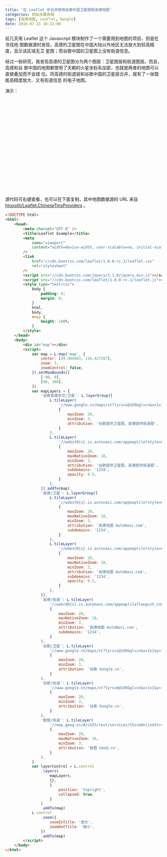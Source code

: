 ```yaml
---
title: '在 Leaflet 中合并使用谷歌中国卫星图和高德地图'
categories: 网站与服务端
tags: [高德地图, Leaflet, Google]
date: 2016-07-21 10:22:00
---
```


前几天用 Leaflet 这个 Javascript 模块制作了一个需要用到地图的项目，但是在寻找地
图数据源时发现，高德的卫星图在中国大陆以外地区无法放大到较高精度，显示该区域无卫
星图；而谷歌中国的卫星图上没有街道信息。

经过一些研究，我发现高德的卫星图分为两个图层：卫星图层和街道图层。而且，高德和谷
歌中国的地图都使用了天朝的火星坐标系加密，也就是两者的地图可以直接叠加而不会错
位。将高德的街道层和谷歌中国的卫星层合并，就有了一张既能高精度放大、又有街道信息
的电子地图。

演示：

<div id="map" style="height:300px"></div>

<link href="//cdn.bootcss.com/leaflet/1.0.0-rc.1/leaflet.css" rel="stylesheet">
<script src="//cdn.bootcss.com/leaflet/1.0.0-rc.1/leaflet.js"></script>
<script>
        var map = L.map("map", {
            center: [39.904983,116.427287],
            zoom: 3,
            zoomControl: false
        }).setMaxBounds([[-90,0],[90,360]]);
        var mapLayers = {
            '谷歌高德杂交/卫星':L.layerGroup([
                    L.tileLayer('//www.google.cn/maps/vt?lyrs=s@189&gl=cn&x={x}&y={y}&z={z}', {
                    maxZoom: 20,
                    minZoom: 3,
                    attribution: "谷歌提供卫星图，高德提供街道图"
                }),
                L.tileLayer('//webst0{s}.is.autonavi.com/appmaptile?style=8&x={x}&y={y}&z={z}', {
                    maxZoom: 20,
                    maxNativeZoom: 18,
                    minZoom: 3,
                    attribution: "谷歌提供卫星图，高德提供街道图",
                    subdomains: "1234",
                    opacity:0.5
                })
            ]).addTo(map),
            '高德/卫星':L.layerGroup([
                L.tileLayer('//webst0{s}.is.autonavi.com/appmaptile?style=6&x={x}&y={y}&z={z}', {
                    maxZoom: 20,
                    maxNativeZoom: 18,
                    minZoom: 3,
                    attribution: "高德地图 AutoNavi.com",
                    subdomains: "1234"
                }),
                L.tileLayer('//webst0{s}.is.autonavi.com/appmaptile?style=8&x={x}&y={y}&z={z}', {
                    maxZoom: 20,
                    maxNativeZoom: 18,
                    minZoom: 3,
                    attribution: "高德地图 AutoNavi.com",
                    subdomains: "1234",
                    opacity:0.5
                })
            ]),
            '高德/街道':L.tileLayer('//webrd0{s}.is.autonavi.com/appmaptile?lang=zh_cn&size=1&scale=1&style=8&x={x}&y={y}&z={z}', {
                maxZoom: 20,
                maxNativeZoom: 18,
                minZoom: 3,
                attribution: "高德地图 AutoNavi.com",
                subdomains: "1234"
            }),
            '谷歌/卫星':L.tileLayer('//www.google.cn/maps/vt?lyrs=s@189&gl=cn&x={x}&y={y}&z={z}', {
                maxZoom: 20,
                minZoom: 3,
                attribution: "谷歌 Google.cn"
            }),
            '谷歌/街道':L.tileLayer('//www.google.cn/maps/vt?lyrs=m@189&gl=cn&x={x}&y={y}&z={z}', {
                maxZoom: 20,
                minZoom: 3,
                attribution: "谷歌 Google.cn"
            }),
            '智图/街道':L.tileLayer('//map.geoq.cn/ArcGIS/rest/services/ChinaOnlineStreetPurplishBlue/MapServer/tile/{z}/{y}/{x}', {
                maxZoom: 20,
                maxNativeZoom: 16,
                minZoom: 3,
                attribution: "智图 GeoQ.cn"
            })
        }
        var layerControl = L.control.layers(mapLayers, {}, {
            position: 'topright',
            collapsed: true
        }).addTo(map);
        L.control.zoom({
            zoomInTitle: '放大',
            zoomOutTitle: '缩小'
        }).addTo(map);
</script>

源代码可右键查看，也可以在下面复制，其中地图数据源的 URL 来自
[htoooth/Leaflet.ChineseTmsProviders](https://github.com/htoooth/Leaflet.ChineseTmsProviders)
。

```html
<!DOCTYPE html>
<html>
    <head>
        <meta charset="UTF-8" />
        <title>Leaflet Example</title>
        <meta
            name="viewport"
            content="width=device-width, user-scalable=no, initial-scale=1.0, maximum-scale=1.0, minimum-scale=1.0"
        />
        <link
            href="//cdn.bootcss.com/leaflet/1.0.0-rc.1/leaflet.css"
            rel="stylesheet"
        />
        <script src="//cdn.bootcss.com/jquery/3.1.0/jquery.min.js"></script>
        <script src="//cdn.bootcss.com/leaflet/1.0.0-rc.1/leaflet.js"></script>
        <style type="text/css">
            body {
                padding: 0;
                margin: 0;
            }
            html,
            body,
            #map {
                height: 100%;
            }
        </style>
    </head>
    <body>
        <div id="map"></div>
        <script>
            var map = L.map('map', {
                center: [39.904983, 116.427287],
                zoom: 3,
                zoomControl: false,
            }).setMaxBounds([
                [-90, 0],
                [90, 360],
            ])
            var mapLayers = {
                '谷歌高德杂交/卫星': L.layerGroup([
                    L.tileLayer(
                        '//www.google.cn/maps/vt?lyrs=s@189&gl=cn&x={x}&y={y}&z={z}',
                        {
                            maxZoom: 20,
                            minZoom: 3,
                            attribution: '谷歌提供卫星图，高德提供街道图',
                        }
                    ),
                    L.tileLayer(
                        '//webst0{s}.is.autonavi.com/appmaptile?style=8&x={x}&y={y}&z={z}',
                        {
                            maxZoom: 20,
                            maxNativeZoom: 18,
                            minZoom: 3,
                            attribution: '谷歌提供卫星图，高德提供街道图',
                            subdomains: '1234',
                            opacity: 0.5,
                        }
                    ),
                ]).addTo(map),
                '高德/卫星': L.layerGroup([
                    L.tileLayer(
                        '//webst0{s}.is.autonavi.com/appmaptile?style=6&x={x}&y={y}&z={z}',
                        {
                            maxZoom: 20,
                            maxNativeZoom: 18,
                            minZoom: 3,
                            attribution: '高德地图 AutoNavi.com',
                            subdomains: '1234',
                        }
                    ),
                    L.tileLayer(
                        '//webst0{s}.is.autonavi.com/appmaptile?style=8&x={x}&y={y}&z={z}',
                        {
                            maxZoom: 20,
                            maxNativeZoom: 18,
                            minZoom: 3,
                            attribution: '高德地图 AutoNavi.com',
                            subdomains: '1234',
                            opacity: 0.5,
                        }
                    ),
                ]),
                '高德/街道': L.tileLayer(
                    '//webrd0{s}.is.autonavi.com/appmaptile?lang=zh_cn&size=1&scale=1&style=8&x={x}&y={y}&z={z}',
                    {
                        maxZoom: 20,
                        maxNativeZoom: 18,
                        minZoom: 3,
                        attribution: '高德地图 AutoNavi.com',
                        subdomains: '1234',
                    }
                ),
                '谷歌/卫星': L.tileLayer(
                    '//www.google.cn/maps/vt?lyrs=s@189&gl=cn&x={x}&y={y}&z={z}',
                    {
                        maxZoom: 20,
                        minZoom: 3,
                        attribution: '谷歌 Google.cn',
                    }
                ),
                '谷歌/街道': L.tileLayer(
                    '//www.google.cn/maps/vt?lyrs=m@189&gl=cn&x={x}&y={y}&z={z}',
                    {
                        maxZoom: 20,
                        minZoom: 3,
                        attribution: '谷歌 Google.cn',
                    }
                ),
                '智图/街道': L.tileLayer(
                    '//map.geoq.cn/ArcGIS/rest/services/ChinaOnlineStreetPurplishBlue/MapServer/tile/{z}/{y}/{x}',
                    {
                        maxZoom: 20,
                        maxNativeZoom: 16,
                        minZoom: 3,
                        attribution: '智图 GeoQ.cn',
                    }
                ),
            }
            var layerControl = L.control
                .layers(
                    mapLayers,
                    {},
                    {
                        position: 'topright',
                        collapsed: true,
                    }
                )
                .addTo(map)
            L.control
                .zoom({
                    zoomInTitle: '放大',
                    zoomOutTitle: '缩小',
                })
                .addTo(map)
        </script>
    </body>
</html>
```
